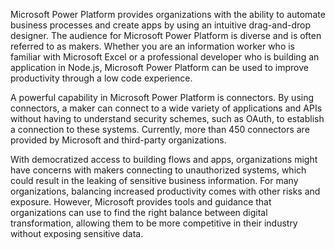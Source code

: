 Microsoft Power Platform provides organizations with the ability to automate
business processes and create apps by using an intuitive drag-and-drop designer. The audience for
Microsoft Power Platform is diverse and is often referred to as makers.
Whether you are an information worker who is familiar with Microsoft
Excel or a professional developer who is building an application in Node.js,
Microsoft Power Platform can be used to improve productivity through a low code
experience.

A powerful capability in Microsoft Power Platform is connectors. By using connectors,
a maker can connect to a wide variety of applications and APIs without
having to understand security schemes, such as OAuth, to
establish a connection to these systems. Currently, more than
450 connectors are provided by Microsoft and third-party organizations.

With democratized access to building flows and apps, organizations might have
concerns with makers connecting to unauthorized systems, which could result in
the leaking of sensitive business information. For many organizations,
balancing increased productivity comes with other risks and
exposure. However, Microsoft provides tools and guidance that
organizations can use to find the right balance between digital
transformation, allowing them to be more competitive in their
industry without exposing sensitive data.
